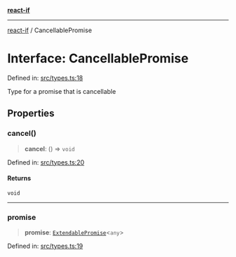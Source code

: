 [**react-if**](../README.md)

***

[react-if](../globals.md) / CancellablePromise

# Interface: CancellablePromise

Defined in: [src/types.ts:18](https://github.com/romac/react-if/blob/87e99abf972946d48fe86104b6f957c6d270c935/src/types.ts#L18)

Type for a promise that is cancellable

## Properties

### cancel()

> **cancel**: () => `void`

Defined in: [src/types.ts:20](https://github.com/romac/react-if/blob/87e99abf972946d48fe86104b6f957c6d270c935/src/types.ts#L20)

#### Returns

`void`

***

### promise

> **promise**: [`ExtendablePromise`](ExtendablePromise.md)\<`any`\>

Defined in: [src/types.ts:19](https://github.com/romac/react-if/blob/87e99abf972946d48fe86104b6f957c6d270c935/src/types.ts#L19)
